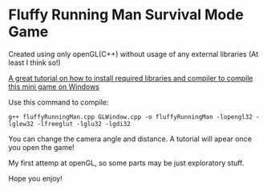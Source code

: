 # Fluffy Running Man Survival Mode Game

Created using only openGL(C++) without usage of any external libraries (At least I think so!)

[A great tutorial on how to install required libraries and compiler to compile this mini game on Windows](https://medium.com/@bhargav.chippada19/how-to-setup-opengl-on-mingw-w64-in-windows-10-64-bits-b77f350cea7e)

Use this command to compile:

```g++ fluffyRunningMan.cpp GLWindow.cpp -o fluffyRunningMan -lopengl32 -lglew32 -lfreeglut -lglu32 -lgdi32```

You can change the camera angle and distance. A tutorial will apear once you open the game!

My first attemp at openGL, so some parts may be just exploratory stuff.

Hope you enjoy!
